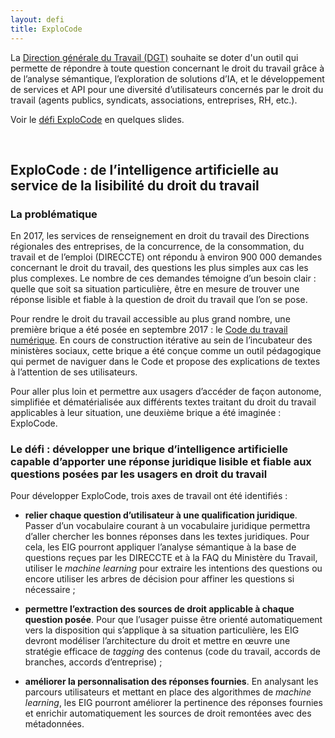 ```yaml
---
layout: defi
title: ExploCode
---
```


La [Direction générale du Travail (DGT)](http://travail-emploi.gouv.fr/ministere/organisation/article/dgt-direction-generale-du-travail) souhaite se doter d'un outil 
qui permette de répondre à toute question concernant le droit du 
travail grâce à de l’analyse sémantique, l’exploration de
solutions d’IA, et le développement de services et API pour une
diversité d’utilisateurs concernés par le droit du travail (agents
publics, syndicats, associations, entreprises, RH, etc.).

Voir le [défi ExploCode](https://speakerdeck.com/eig2018/pitch-explocode-defi-eig3) en quelques slides.

<br/>

## ExploCode : de l’intelligence artificielle au service de la lisibilité du droit du travail

### La problématique

En 2017, les services de renseignement en droit du travail des Directions régionales des entreprises, de la concurrence, de la consommation, du travail et de l’emploi (DIRECCTE) ont répondu à environ 900 000 demandes concernant le droit du travail, des questions les plus simples aux cas les plus complexes. Le nombre de ces demandes témoigne d’un besoin clair : quelle que soit sa situation particulière, être en mesure de trouver une réponse lisible et fiable à la question de droit du travail que l’on se pose. 

Pour rendre le droit du travail accessible au plus grand nombre, une première brique a été posée en septembre 2017 : le [Code du travail numérique](https://beta.gouv.fr/startup/codedutravail.html). En cours de construction itérative au sein de l’incubateur des ministères sociaux, cette brique a été conçue comme un outil pédagogique qui permet de naviguer dans le Code et propose des explications de textes à l’attention de ses utilisateurs.

Pour aller plus loin et permettre aux usagers d’accéder de façon autonome, simplifiée et dématérialisée aux différents textes traitant du droit du travail applicables à leur situation, une deuxième brique a été imaginée : ExploCode. 

### Le défi : développer une brique d’intelligence artificielle capable d’apporter une réponse juridique lisible et fiable aux questions posées par les usagers en droit du travail

Pour développer ExploCode, trois axes de travail ont été identifiés :

*	**relier chaque question d’utilisateur à une qualification juridique**. Passer d’un vocabulaire courant à un vocabulaire juridique permettra d’aller chercher les bonnes réponses dans les textes juridiques. Pour cela, les EIG pourront appliquer l’analyse sémantique à la base de questions reçues par les DIRECCTE et à la FAQ du Ministère du Travail, utiliser le _machine learning_ pour extraire les intentions des questions ou encore utiliser les arbres de décision pour affiner les questions si nécessaire ;

*	**permettre l’extraction des sources de droit applicable à chaque question posée**. Pour que l’usager puisse être orienté automatiquement vers la disposition qui s’applique à sa situation particulière, les EIG devront modéliser l’architecture du droit et mettre en œuvre une stratégie efficace de _tagging_ des contenus (code du travail, accords de branches, accords d’entreprise) ;

*	**améliorer la personnalisation des réponses fournies**. En analysant les parcours utilisateurs et mettant en place des algorithmes de _machine learning_, les EIG pourront améliorer la pertinence des réponses fournies et enrichir automatiquement les sources de droit remontées avec des métadonnées.
